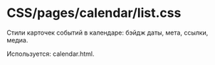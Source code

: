 # CSS/pages/calendar/list.css
Стили карточек событий в календаре: бэйдж даты, мета, ссылки, медиа.

Используется: calendar.html. 